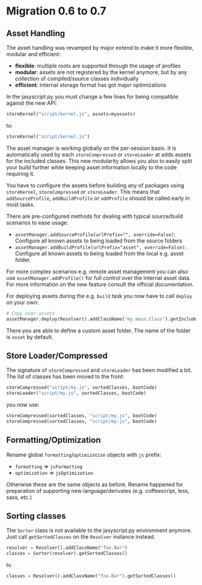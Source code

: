 # Migration 0.6 to 0.7

## Asset Handling

The asset handling was revamped by major extend to make it more flexible, modular and efficient:

- **flexible**: multiple roots are supported through the usage of profiles
- **modular**: assets are not registered by the kernel anymore, but by any collection of compiled/source classes individually
- **efficient**: internal storage format has got major optimizations

In the jasyscript.py you must change a few lines for being compatible against the new API:

```python
storeKernel("script/kernel.js", assets=myassets)
```

to:

```python
storeKernel("script/kernel.js")
```

The asset manager is working globally on the per-session basis. It is automatically used by each `storeCompressed` or `storeLoader` at adds assets for the included classes. This new modularity allows you also to easily split your build further while keeping asset information locally to the code requiring it.

You have to configure the assets before building any of packages using `storeKernel`, `storeCompressed` or `storeLoader`. This means that `addSourceProfile`, `addBuildProfile` or `addProfile` should be called early in most tasks.

There are pre-configured methods for dealing with typical source/build scenarios to ease usage:

* `assetManager.addSourceProfile(urlPrefix="", override=False)`: Configure all known assets to being loaded from the source folders
* `assetManager.addBuildProfile(urlPrefix="asset", override=False)`: Configure all known assets to being loaded from the local e.g. asset folder.

For more complex scenarios e.g. remote asset management you can also use `assetManager.addProfile()` for full control over the internal asset data. For more information on the new feature consult the official documentation.

For deploying assets during the e.g. `build` task you now have to call `deploy` on your own:

```python
# Copy over assets
assetManager.deploy(Resolver().addClassName("my.main.Class").getIncludedClasses(), assetFolder="asset")
```

There you are able to define a custom asset folder. The name of the folder is `asset` by default.


## Store Loader/Compressed

The signature of `storeCompressed` and `storeLoader` has been modified a bit. The list of classes has been moved to the front:

```python
storeCompressed("script/my.js", sortedClasses, bootCode)
storeLoader("script/my.js", sortedClasses, bootCode)
```

you now use:

```python
storeCompressed(sortedClasses, "script/my.js", bootCode)
storeCompressed(sortedClasses, "script/my.js", bootCode)
```

## Formatting/Optimization

Rename global `formatting`/`optimization` objects with `js` prefix:

* `formatting` => `jsFormatting`
* `optimization` => `jsOptimization`

Otherwise these are the same objects as before. Rename happened for preparation of supporting new language/derivates (e.g. coffeescript, less, sass, etc.)

## Sorting classes

The `Sorter` class is not available to the jasyscript.py environment anymore. Just call `getSortedClasses` on the `Resolver` instance instead.

```python
resolver = Resolver().addClassName("foo.Bar")
classes = Sorter(resolver).getSortedClasses()
```

to

```python
classes = Resolver().addClassName("foo.Bar").getSortedClasses()
```
